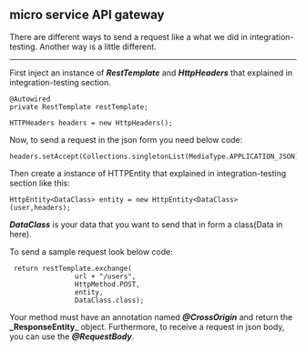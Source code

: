 ## micro service API gateway
There are different ways to send a request like a what we did in integration-testing.
Another way is a little different.
___
First inject an instance of **_RestTemplate_** and **_HttpHeaders_** that explained in integration-testing section. 
```
@Autowired
private RestTemplate restTemplate;

HTTPHeaders headers = new HttpHeaders();
```

Now, to send a request in the json form you need below code:

```
headers.setAccept(Collections.singletonList(MediaType.APPLICATION_JSON));
```

Then create a instance of HTTPEntity that explained in integration-testing section like this:

```
HttpEntity<DataClass> entity = new HttpEntity<DataClass>(user,headers);
```

**_DataClass_** is your data that you want to send that in form a class(Data in here).

To send a sample request look below code:
```
 return restTemplate.exchange(
                url + "/users",
                HttpMethod.POST,
                entity,
                DataClass.class);
```

Your method must have an annotation named **_@CrossOrigin_** and return the **_ResponseEntity<DataClass>**_ object.
Furthermore, to receive a request in json body, you can use the **_@RequestBody_**.
 
